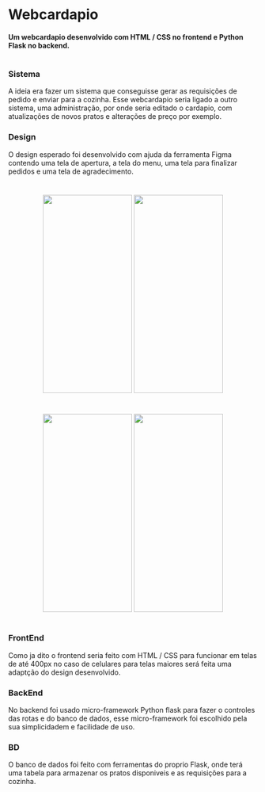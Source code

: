 # Webcardapio
<!--Introdução-->
#### Um webcardapio desenvolvido com HTML / CSS no frontend e Python Flask no backend.
#
<!--Desenvolvimento-->
### Sistema

A ideia era fazer um sistema que conseguisse gerar as requisições de pedido e enviar para a cozinha.
Esse webcardapio seria ligado a outro sistema, uma administração, por onde seria editado o cardapio, com atualizações de novos pratos e alterações de preço por exemplo.

### Design
O design esperado foi desenvolvido com ajuda da ferramenta Figma contendo uma tela de apertura, a tela do menu, uma tela para finalizar pedidos e uma tela de agradecimento.
#
<div align="center">
<img width="180" height="400" src="../webcardapio/design/initial_display.jpg">
<!--Tela 1-->
<img width="180" height="400" src="../webcardapio/design/menu_display.jpg">
<!--Tela 2-->

#
<img width="180" height="400" src="../webcardapio/design/requests_display.jpg">
<!--Tela 3-->
<img width="180" height="400" src="../webcardapio/design/final_display.jpg">
<!--Tela 4-->
</div>

#

### FrontEnd
Como ja dito o frontend seria feito com HTML / CSS para funcionar em telas de até 400px no caso de celulares para telas maiores será feita uma adaptção do design desenvolvido.
<!--adicionar opção para tables-->


### BackEnd
No backend foi usado micro-framework Python flask para fazer o controles das rotas e do banco de dados, esse micro-framework foi escolhido pela sua simplicidadem e facilidade de uso.

### BD
O banco de dados foi feito com ferramentas do proprio Flask, onde terá uma tabela para armazenar os pratos disponiveis e as requisições para a cozinha.

<!--Diagrama DER-->